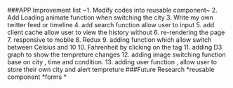 ###APP Improvement list
~1. Modify codes into reusable component~
2. Add Loading animate function when switching the city
3. Write my own twitter feed or timeline
4. add search function allow user to input
5. add client cache allow user to view the history without 6. re-rendering the page
7. responsive to mobile
8. Redux
9. adding function which allow switch between Celsius and 10 10. Fahrenheit by clicking on the tag
11. adding D3 graph to show the tempreture changes
12. adding image switching function base on city , time and condition.
13. adding user function , allow user to store their own city and alert tempreture
###Future Research
 *reusable component *forms *

